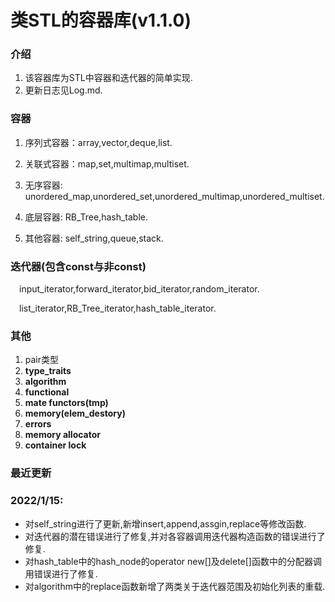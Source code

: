 # 类STL的容器库(**v1.1.0**)

### 介绍
1. 该容器库为STL中容器和迭代器的简单实现.
2. 更新日志见Log.md.



### 容器
1. 序列式容器：array,vector,deque,list.
    
2. 关联式容器：map,set,multimap,multiset.

3. 无序容器: unordered_map,unordered_set,unordered_multimap,unordered_multiset.

4. 底层容器: RB_Tree,hash_table.

5. 其他容器: self_string,queue,stack.


### 迭代器(包含const与非const)
&emsp;input_iterator,forward_iterator,bid_iterator,random_iterator. 

&emsp;list_iterator,RB_Tree_iterator,hash_table_iterator.

### 其他
1. pair类型
2. **type_traits**
3. **algorithm**
4. **functional**
5. **mate functors(tmp)**
6. **memory(elem_destory)**
7. **errors**
8. **memory allocator**
9. **container lock**



### 最近更新 
### 2022/1/15:
- 对self_string进行了更新,新增insert,append,assgin,replace等修改函数.
- 对迭代器的潜在错误进行了修复,并对各容器调用迭代器构造函数的错误进行了修复.
- 对hash_table中的hash_node的operator new[]及delete[]函数中的分配器调用错误进行了修复.
- 对algorithm中的replace函数新增了两类关于迭代器范围及初始化列表的重载.